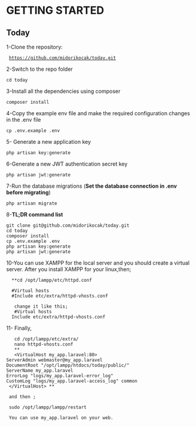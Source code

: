 # GETTING STARTED

## Today

1-Clone the repository:

<code> https://github.com/midorikocak/today.git </code>

2-Switch to the repo folder

    cd today

3-Install all the dependencies using composer

    composer install

4-Copy the example env file and make the required configuration changes in the .env file

    cp .env.example .env

5- Generate a new application key

    php artisan key:generate

6-Generate a new JWT authentication secret key

    php artisan jwt:generate
    
 
7-Run the database migrations (**Set the database connection in .env before migrating**)

    php artisan migrate
    
 
8-**TL;DR command list**

    git clone git@github.com/midorikocak/today.git
    cd today
    composer install
    cp .env.example .env
    php artisan key:generate
    php artisan jwt:generate
    
 10-You can use XAMPP for the local server and you should create a virtual server.
     After you install XAMPP for your linux,then;
      
      **cd /opt/lampp/etc/httpd.conf
      
      #Virtual hosts
      #Include etc/extra/httpd-vhosts.conf
       
       change it like this;
       #Virtual hosts
      Include etc/extra/httpd-vhosts.conf
      
 11- Finally,
       
       cd /opt/lampp/etc/extra/
       nano httpd-vhosts.conf
       **
       <VirtualHost my_app.laravel:80>
    ServerAdmin webmaster@my_app.laravel
    DocumentRoot "/opt/lampp/htdocs/today/public/"
    ServerName my_app.laravel
    ErrorLog "logs/my_app.laravel-error_log"
    CustomLog "logs/my_app.laravel-access_log" common
     </VirtualHost> **
     
     and then ;
     
     sudo /opt/lampp/lampp/restart
     
     You can use my_app.laravel on your web.
       
       
     
       
